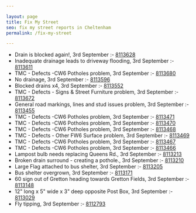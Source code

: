 ```yaml
---

layout: page
title: Fix My Street
seo: fix my street reports in Cheltenham
permalink: /fix-my-street

---
```


<!-- fix_marker starts -->

- Drain is blocked again!, 3rd September :- [8113628](https://www.fixmystreet.com/report/8113628)
- Inadequate drainage leads to driveway flooding, 3rd September :- [8113611](https://www.fixmystreet.com/report/8113611)
- TMC - Defects -CW6 Potholes  problem, 3rd September :- [8113680](https://www.fixmystreet.com/report/8113680)
- No drainage, 3rd September :- [8113596](https://www.fixmystreet.com/report/8113596)
- Blocked drains x4, 3rd September :- [8113552](https://www.fixmystreet.com/report/8113552)
- TMC - Defects - Signs & Street Furniture problem, 3rd September :- [8113672](https://www.fixmystreet.com/report/8113672)
- General road markings, lines and stud issues problem, 3rd September :- [8113455](https://www.fixmystreet.com/report/8113455)
- TMC - Defects -CW6 Potholes  problem, 3rd September :- [8113471](https://www.fixmystreet.com/report/8113471)
- TMC - Defects -CW6 Potholes  problem, 3rd September :- [8113470](https://www.fixmystreet.com/report/8113470)
- TMC - Defects -CW6 Potholes  problem, 3rd September :- [8113468](https://www.fixmystreet.com/report/8113468)
- TMC - Defects - Other FW6  Surface problem, 3rd September :- [8113469](https://www.fixmystreet.com/report/8113469)
- TMC - Defects -CW6 Potholes  problem, 3rd September :- [8113467](https://www.fixmystreet.com/report/8113467)
- TMC - Defects -CW6 Potholes  problem, 3rd September :- [8113466](https://www.fixmystreet.com/report/8113466)
- Lampost bulb needs replacing Queens Rd., 3rd September :- [8113213](https://www.fixmystreet.com/report/8113213)
- Broken drain surround - creating a pothole., 3rd September :- [8113210](https://www.fixmystreet.com/report/8113210)
- Large Flag attached to bus shelter, 3rd September :- [8113205](https://www.fixmystreet.com/report/8113205)
- Bus shelter overgrown, 3rd September :- [8113171](https://www.fixmystreet.com/report/8113171)
- 60 sign out of Gretton heading towards Gretton Fields, 3rd September :- [8113148](https://www.fixmystreet.com/report/8113148)
- 12" long x 5" wide x 3" deep opposite Post Box, 3rd September :- [8113029](https://www.fixmystreet.com/report/8113029)
- Fly tipping, 3rd September :- [8112793](https://www.fixmystreet.com/report/8112793)

<!-- fix_marker ends -->